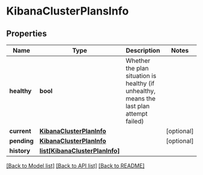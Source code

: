 # KibanaClusterPlansInfo

## Properties
Name | Type | Description | Notes
------------ | ------------- | ------------- | -------------
**healthy** | **bool** | Whether the plan situation is healthy (if unhealthy, means the last plan attempt failed) | 
**current** | [**KibanaClusterPlanInfo**](KibanaClusterPlanInfo.md) |  | [optional] 
**pending** | [**KibanaClusterPlanInfo**](KibanaClusterPlanInfo.md) |  | [optional] 
**history** | [**list[KibanaClusterPlanInfo]**](KibanaClusterPlanInfo.md) |  | 

[[Back to Model list]](../README.md#documentation-for-models) [[Back to API list]](../README.md#documentation-for-api-endpoints) [[Back to README]](../README.md)


